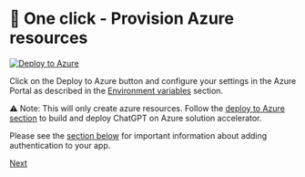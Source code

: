 # 💙 One click - Provision Azure resources

[![Deploy to Azure](https://aka.ms/deploytoazurebutton)](https://github.com/rmthurman/AzureChatGPT/tree/main/infra/main.json)

Click on the Deploy to Azure button and configure your settings in the Azure Portal as described in the [Environment variables](#-environment-variables) section.

⚠️ Note: This will only create azure resources. Follow the [deploy to Azure section](#-deploy-to-azure---github-actions) to build and deploy ChatGPT on Azure solution accelerator.

Please see the [section below](#-add-an-identity-provider) for important information about adding authentication to your app.

[Next](/docs/3-run-locally.md)
